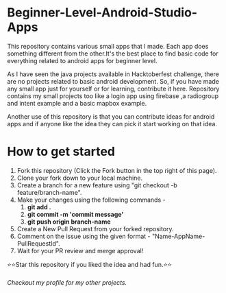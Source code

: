 # Beginner-Level-Android-Studio-Apps
This repository contains various small apps that I made. Each app does something different from the other.It's the best place to find basic code for everything related to android apps for beginner level. 

As I have seen the java projects available in Hacktoberfest challenge, there are no projects related to basic android development. So, if you have made any small app just for yourself or for learning, contribute it here. Repository contains my small projects too like a login app using firebase ,a radiogroup and intent example and a basic mapbox example.

Another use of this repository is that you can contribute ideas for android apps and if anyone like the idea they can pick it start working on that idea.

# How to get started
1. Fork this repository (Click the Fork button in the top right of this page).
2. Clone your fork down to your local machine.
3. Create a branch for a new feature using "git checkout -b feature/branch-name".
4. Make your changes using the following commands - 
    1. **git add .**   
    2. **git commit -m 'commit message'**   
    3. **git push origin branch-name**
5. Create a New Pull Request from your forked repository.
6. Comment on the issue using the given format - "Name-AppName-PullRequestId".
7. Wait for your PR review and merge approval!


⭐⭐Star this repository if you liked the idea and had fun.⭐⭐

###### Checkout my profile for my other projects.
